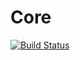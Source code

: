 Core
====
[![Build Status](https://travis-ci.org/andyfarkas/Core.png?branch=master)](https://travis-ci.org/andyfarkas/Core)
